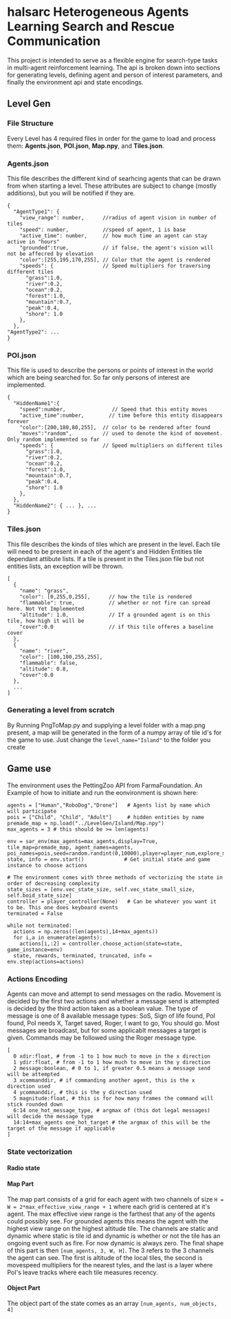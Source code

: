 # halsarc Heterogeneous Agents Learning Search and Rescue Communication 
This project is intended to serve as a flexible engine for search-type tasks in multi-agent reinforcement learning.
The api is broken down into sections for generating levels, defining agent and person of interest parameters, and finally the environment api and state encodings. 

## Level Gen
### File Structure

Every Level has 4 required files in order for the game to load and process them: **Agents.json**, **POI.json**, **Map.npy**, and **Tiles.json**.

### Agents.json
This file describes the different kind of searhcing agents that can be drawn from when starting a level. These attributes are subject to change (mostly additions), but you will be notified if they are.
```
{
  "AgentType1": {
    "view_range": number,      //radius of agent vision in number of tiles
    "speed": number,           //speed of agent, 1 is base
    "active_time": number,     // how much time an agent can stay active in "hours" 
    "grounded":true,           // if false, the agent's vision will not be affecred by elevation
    "color":[255,195,170,255], // Color that the agent is rendered
    "speeds": {                // Speed multipliers for traversing different tiles
      "grass":1.0,
      "river":0.2,
      "ocean":0.2,
      "forest":1.0,
      "mountain":0.7,
      "peak":0.4,
      "shore": 1.0
    },
  },
"AgentType2": ...
}
```

### POI.json
This file is used to describe the persons or points of interest in the world which are being searched for. So far only persons of interest are implemented.

```
{
  "HiddenName1":{   
    "speed":number,               // Speed that this entity moves
    "active_time":number,        // time before this entity disappears forever
    "color":[200,180,80,255],  // color to be rendered after found
    "moves":"random",          // used to denote the kind of movement. Only random implemented so far
    "speeds": {                // Speed multipliers on different tiles
      "grass":1.0,
      "river":0.2,
      "ocean":0.2,
      "forest":1.0,
      "mountain":0.7,
      "peak":0.4,
      "shore": 1.0
    },
  },
  "HiddenName2": { ... }, ...
}
```

### Tiles.json
This file describes the kinds of tiles which are present in the level. Each tile will need to be present in each of the agent's and Hidden Entities tile dependant attibute lists. If a tile is present in the Tiles.json file but not entities lists, an exception will be thrown. 

```
[
  {
    "name": "grass",
    "color": [0,255,0,255],      // how the tile is rendered
    "flammable": true,           // whether or not fire can spread here. Not Yet Implemented
    "altitude": 1.0,             // If a grounded agent is on this tile, how high it will be
    "cover":0.0                  // if this tile offeres a baseline cover
  },
  {
    "name": "river",
    "color": [100,100,255,255],
    "flammable": false,
    "altitude": 0.8,
    "cover":0.0
  },
  ...
]
```

### Generating a level from scratch
By Running PngToMap.py and supplying a level folder with a map.png present, a map will be generated in the form of a numpy array of tile id's for the game to use.
Just change the `level_name="Island"` to the folder you create

## Game use

The environment uses the PettingZoo API from FarmaFoundation. An Example of how to initiate and run the eonvironment is shown here:

```
agents = ["Human","RoboDog","Drone"]   # Agents list by name which will participate
pois = ["Child", "Child", "Adult"]     # hidden entities by name
premade_map = np.load("../LevelGen/Island/Map.npy")
max_agents = 3 # this should be >= len(agents)

env = sar_env(max_agents=max_agents,display=True, tile_map=premade_map, agent_names=agents, poi_names=pois,seed=random.randint(0,10000),player=player_num,explore_multiplier=0.1)
state, info = env.start()             # Get initial state and game instance to choose actions

# The environment comes with three methods of vectorizing the state in order of decreasing complexity
state_sizes = [env.vec_state_size, self.vec_state_small_size, self.boid_state_size] 
controller = player_controller(None)   # Can be whatever you want it to be. This one does keyboard events
terminated = False

while not terminated:
  actions = np.zeros((len(agents),14+max_agents))
  for i,a in enumerate(agents):
    actions[i,:2] = controller.choose_action(state=state, game_instance=env)
  state, rewards, terminated, truncated, info = env.step(actions=actions)
```

### Actions Encoding

Agents can move and attempt to send messages on the radio. Movement is decided by the first two actions and whether
a message send is attempted is decided by the third action taken as a boolean value. The type of message is one of 
8 available message types: 
SoS, Sign of life found, PoI found, PoI needs X, Target saved, Roger, I want to go, You should go. Most messages are
broadcast, but for some applicablt messages a target is given. Commands may be followed using the Roger message type.

```
[
  0 xdir:float, # from -1 to 1 how much to move in the x direction
  1 ydir:float, # from -1 to 1 how much to move in the y direction
  2 message:boolean, # 0 to 1, if greater 0.5 means a message send will be attempted 
  3 xcommanddir, # if commanding another agent, this is the x direction used
  4 ycommanddir, # this is the y direction used
  5 magnitude:float, # this is for how many frames the command will stick rounded down
  6:14 one_hot_message_type, # argmax of (this dot legal messages) will decide the message type
  14:14+max_agents one_hot_target # the argmax of this will be the target of the message if applicable
]
```

### State vectorization

#### Radio state

#### Map Part
The map part consists of a grid for each agent with two channels of size `H = W = 2*max_effective_view_range + 1` where each grid is centered at it's agent. The max effective view range is the farthest that any of the agents could possibly see. For grounded agents this means the agent with the highest view range on the highest altitude tile. The channels are static and dynamic where static is tile id and dynamic is whether or not the tile has an ongoing event such as fire. For now dynamic is always zero. The final shape of this part is then `[num_agents, 3, W, H]`. The 3 refers to the 3 channels the agent can see. The first is altitude of the local tiles, the second is movespeed multipliers for the nearest tyles, and the last is a layer where PoI's leave tracks where each tile measures recency.  

#### Object Part
The object part of the state comes as an array `[num_agents, num_objects, 4]` 
